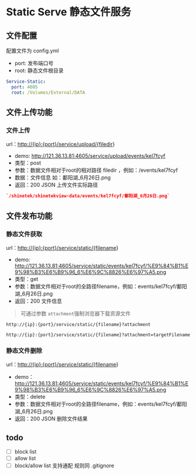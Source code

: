 # Static Serve 静态文件服务

## 文件配置

配置文件为 config.yml

* port: 发布端口号
* root: 静态文件根目录

``` yml
Service-Static:
  port: 4605
  root: /Volumes/External/DATA
```

## 文件上传功能

### 文件上传

url：<http://{ip}:{port}/service/upload/{filedir>}

* demo: <http://121.36.13.81:4605/service/upload/events/kel7fcyf>
* 类型：post
* 参数：数据文件相对于root的相对路径 filedir ，例如：/events/kel7fcyf
* 数据：文件信息 如：鄱阳湖_6月26日.png
* 返回：200 JSON 上传文件实际路径

``` json
`/shinetek/shinetekview-data/events/kel7fcyf/鄱阳湖_6月26日.png`
```

## 文件发布功能

### 静态文件获取

url：<http://{ip}:{port}/service/static/{filename>}

* demo: <http://121.36.13.81:4605/service/static/events/kel7fcyf/%E9%84%B1%E9%98%B3%E6%B9%96_6%E6%9C%8826%E6%97%A5.png>
* 类型：get
* 参数：数据文件相对于root的全路径filename，例如：events/kel7fcyf/鄱阳湖_6月26日.png
* 返回：200 文件信息

> 可通过参数 `attachment`强制浏览器下载资源文件

```text
http://{ip}:{port}/service/static/{filename}?attachment

http://{ip}:{port}/service/static/{filename}?attachment=targetFilename
```

### 静态文件删除

url：<http://{ip}:{port}/service/static/{filename>}

* demo：<http://121.36.13.81:4605/service/static/events/kel7fcyf/%E9%84%B1%E9%98%B3%E6%B9%96_6%E6%9C%8826%E6%97%A5.png>
* 类型：delete
* 参数：数据文件相对于root的全路径filename，例如：events/kel7fcyf/鄱阳湖_6月26日.png
* 返回：200 JSON 删除文件结果

## todo

* [ ]   block list
* [ ]   allow list
* [ ]   block/allow list 支持通配 规则同 .gitignore
